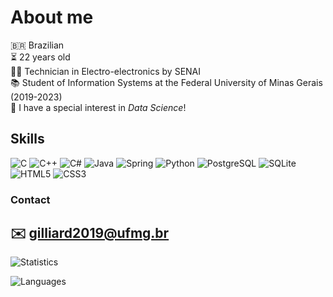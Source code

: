 # About me
🇧🇷 Brazilian   
⏳ 22 years old   
👨‍🎓 Technician in Electro-electronics by SENAI   
📚 Student of Information Systems at the Federal University of Minas Gerais (2019-2023)   
🤩 I have a special interest in *Data Science*!
## Skills
![C](https://img.shields.io/badge/C-00599C?style=for-the-badge&logo=c&logoColor=white)
![C++](https://img.shields.io/badge/C%2B%2B-00599C?style=for-the-badge&logo=c%2B%2B&logoColor=white)
![C#](https://img.shields.io/badge/C%23-239120?style=for-the-badge&logo=c-sharp&logoColor=white)
![Java](https://img.shields.io/badge/Java-ED8B00?style=for-the-badge&logo=java&logoColor=white)
![Spring](https://img.shields.io/badge/Spring-6DB33F?style=for-the-badge&logo=spring&logoColor=white)
![Python](https://img.shields.io/badge/Python-14354C?style=for-the-badge&logo=python&logoColor=white)
![PostgreSQL](https://img.shields.io/badge/PostgreSQL-316192?style=for-the-badge&logo=postgresql&logoColor=white)
![SQLite](https://img.shields.io/badge/SQLite-07405E?style=for-the-badge&logo=sqlite&logoColor=white)
![HTML5](https://img.shields.io/badge/HTML5-E34F26?style=for-the-badge&logo=html5&logoColor=white)
![CSS3](https://img.shields.io/badge/CSS3-1572B6?style=for-the-badge&logo=css3&logoColor=white)
### Contact
✉️ gilliard2019@ufmg.br
---
![Statistics](https://github-readme-stats.vercel.app/api?username=gilliardrodrigues&theme=blue-green)

![Languages](https://github-readme-stats.vercel.app/api/top-langs/?username=gilliardrodrigues&theme=blue-green)
